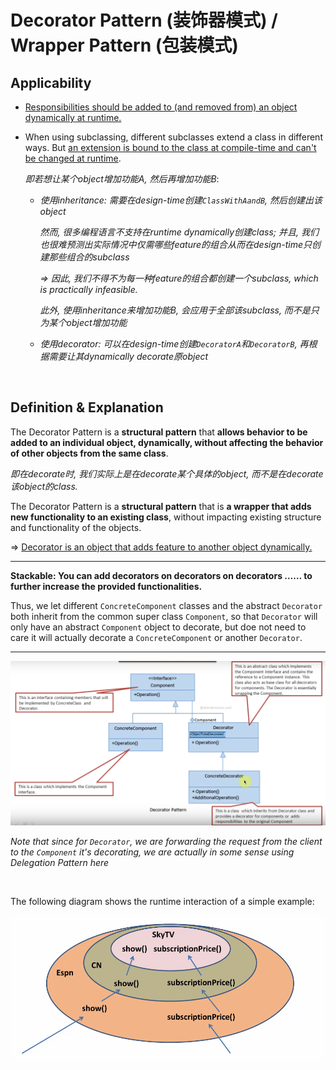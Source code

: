 # Decorator Pattern (装饰器模式) / Wrapper Pattern (包装模式)

## Applicability

* <u>Responsibilities should be added to (and removed from) an object dynamically at runtime.</u>

* When using subclassing, different subclasses extend a class in different ways. But <u>an extension is bound to the class at compile-time and can't be changed at runtime</u>.

  *即若想让某个object增加功能A, 然后再增加功能B*:

  * *使用inheritance: 需要在design-time创建`ClassWithAandB`, 然后创建出该object*

    *然而, 很多编程语言不支持在runtime dynamically创建class; 并且, 我们也很难预测出实际情况中仅需哪些feature的组合从而在design-time只创建那些组合的subclass*

    *=> 因此, 我们不得不为每一种feature的组合都创建一个subclass, which is practically infeasible.*

    *此外, 使用inheritance来增加功能B, 会应用于全部该subclass, 而不是只为某个object增加功能*

  * *使用decorator: 可以在design-time创建`DecoratorA`和`DecoratorB`, 再根据需要让其dynamically decorate原object*


<br>

## Definition & Explanation

The Decorator Pattern is a **structural pattern** that **allows behavior to be added to an individual object, dynamically, without affecting the behavior of other objects from the same class**.

*即在decorate时, 我们实际上是在decorate某个具体的object, 而不是在decorate该object的class.*

The Decorator Pattern is a **structural pattern** that is **a wrapper that adds new functionality to an existing class**, without impacting existing structure and functionality of the objects.

=> <u>Decorator is an object that adds feature to another object dynamically.</u>

***

**Stackable: You can add decorators on decorators on decorators …… to further increase the provided functionalities.**

Thus, we let different `ConcreteComponent` classes and the abstract `Decorator` both inherit from the common super class `Component`, so that `Decorator` will only have an abstract `Component` object to decorate, but doe not need to care it will actually decorate a `ConcreteComponent` or another `Decorator`.

***

<img src="https://github.com/Ziang-Lu/Design-Patterns/blob/master/3-Structural%20Patterns/4-Decorator%20Pattern/decorator_pattern.png?raw=true">

*Note that since for `Decorator`, we are forwarding the request from the client to the `Component` it's decorating, we are actually in some sense using Delegation Pattern here*

<br>

The following diagram shows the runtime interaction of a simple example:

<img src="https://github.com/Ziang-Lu/Design-Patterns/blob/master/3-Structural%20Patterns/4-Decorator%20Pattern/runtime_diagram.png?raw=true">

